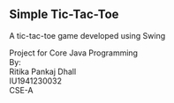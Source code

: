 ## Simple Tic-Tac-Toe

A tic-tac-toe game developed using Swing

Project for Core Java Programming<br>
By:<br>
Ritika Pankaj Dhall<br>
IU1941230032<br>
CSE-A